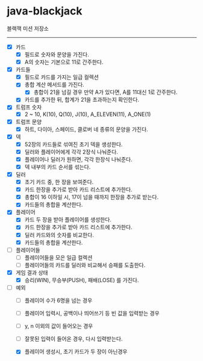 # java-blackjack

블랙잭 미션 저장소
 
---

- [x] 카드
  - [x] 필드로 숫자와 문양을 가진다.
  - [x] A의 숫자는 기본으로 11로 간주한다. 

- [x] 카드들
  - [x] 필드로 카드를 가지는 일급 컬렉션
  - [x] 총합 계산 메서드를 가진다.
    - [x] 총합이 21을 넘길 경우 만약 A가 있다면, A를 11대신 1로 간주한다.
  - [x] 카드를 추가한 뒤, 합계가 21을 초과하는지 확인한다.

- [x] 트럼프 숫자
  - [x] 2 ~ 10, K(10), Q(10), J(10), A_ELEVEN(11), A_ONE(1)  
  
- [x] 트럼프 문양
  - [x] 하트, 다이아, 스페이드, 클로버 네 종류의 문양을 가진다.
  
- [x] 덱
  - [x] 52장의 카드들로 섞여진 초기 덱을 생성한다.
  - [x] 딜러와 플레이어에게 각각 2장식 나눠준다. 
  - [x] 플레이어나 딜러가 원하면, 각각 한장식 나눠준다.
  - [x] 덱 내부의 카드 순서를 섞는다.
    
- [x] 딜러
  - [x] 초기 카드 중, 한 장을 보여준다.
  - [x] 카드 한장을 추가로 받아 카드 리스트에 추가한다. 
  - [x] 총합이 16 이하일 시, 17이 넘을 때까지 한장을 추가로 받는다.
  - [x] 카드들의 총합을 계산한다.

- [x] 플레이어
  - [x] 카드 두 장을 받아 플레이어를 생성한다.
  - [x] 카드 한장을 추가로 받아 카드 리스트에 추가한다.
  - [x] 딜러 카드와의 숫자를 비교한다.
  - [x] 카드들의 총합을 계산한다.

- [ ] 플레이어들
  - [ ] 플레이어들을 모은 일급 컬렉션 
  - [ ] 플레이어들의 카드를 딜러와 비교해서 승패를 도출한다.

- [x] 게임 결과 상태 
  - [x] 승리(WIN), 무승부(PUSH), 패배(LOSE) 를 가진다.

- [ ] 예외
  - [ ] 플레이어 수가 6명을 넘는 경우
  - [ ] 플레이어 입력시, 공백이나 띄어쓰기 등 빈 값을 입력받는 경우
  - [ ] y, n 이외의 값이 들어오는 경우
  - [ ] 잘못된 입력이 들어온 경우, 다시 입력받는다.
  - [x] 플레이어 생성시, 초기 카드가 두 장이 아닌경우
   
